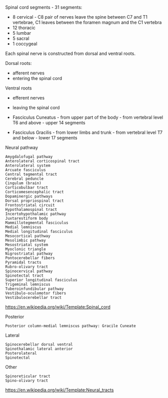 Spinal cord segments - 31 segments:
- 8 cervical - C8 pair of nerves leave the spine between C7 and T1 vertebrae, C1 leaves between the foramen magnum and the C1 vertebra
- 12 thoracic
- 5 lumbar
- 5 sacral
- 1 coccygeal

Each spinal nerve is constructed from dorsal and ventral roots.

Dorsal roots:
- afferent nerves
- entering the spinal cord

Ventral roots
- efferent nerves
- leaving the spinal cord

- Fasciculus Cuneatus - from upper part of the body - from vertebral level T6 and above - upper 14 segments
- Fasciculus Gracilis - from lower limbs and trunk - from vertebral level T7 and below - lower 17 segments
 

Neural pathway

    Amygdalofugal pathway
    Anterolateral corticospinal tract
    Anterolateral system
    Arcuate fasciculus
    Central tegmental tract
    Cerebral peduncle
    Cingulum (brain)
    Corticobulbar tract
    Corticomesencephalic tract
    Dopaminergic pathways
    Dorsal propriospinal tract
    Frontostriatal circuit
    Hypothalamospinal tract
    Incertohypothalamic pathway
    Juxtarestiform body
    Mammillotegmental fasciculus
    Medial lemniscus
    Medial longitudinal fasciculus
    Mesocortical pathway
    Mesolimbic pathway
    Mesostriatal system
    Myoclonic triangle
    Nigrostriatal pathway
    Pontocerebellar fibers
    Pyramidal tracts
    Rubro-olivary tract
    Spinocervical pathway
    Spinotectal tract
    Superior longitudinal fasciculus
    Trigeminal lemniscus
    Tuberoinfundibular pathway
    Vestibulo-oculomotor fibers
    Vestibulocerebellar tract


https://en.wikipedia.org/wiki/Template:Spinal_cord

Posterior

    Posterior column-medial lemniscus pathway: Gracile Cuneate
   
Lateral

    Spinocerebellar dorsal ventral 
    Spinothalamic lateral anterior 
    Posterolateral 
    Spinotectal

Other

    Spinoreticular tract 
    Spino-olivary tract



https://en.wikipedia.org/wiki/Template:Neural_tracts
